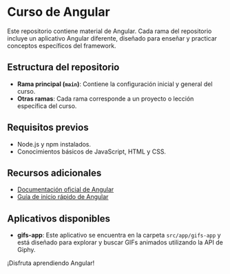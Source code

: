 # Curso de Angular

Este repositorio contiene material de Angular. Cada rama del repositorio incluye un aplicativo Angular diferente, diseñado para enseñar y practicar conceptos específicos del framework.

## Estructura del repositorio

- **Rama principal (`main`)**: Contiene la configuración inicial y general del curso.
- **Otras ramas**: Cada rama corresponde a un proyecto o lección específica del curso.

## Requisitos previos

- Node.js y npm instalados.
- Conocimientos básicos de JavaScript, HTML y CSS.

## Recursos adicionales

- [Documentación oficial de Angular](https://angular.io/docs)
- [Guía de inicio rápido de Angular](https://angular.io/start)

## Aplicativos disponibles

- **gifs-app**: Este aplicativo se encuentra en la carpeta `src/app/gifs-app` y está diseñado para explorar y buscar GIFs animados utilizando la API de Giphy.

¡Disfruta aprendiendo Angular!
